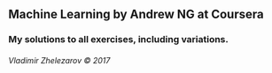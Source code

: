 ## Machine Learning by Andrew NG at Coursera
### My solutions to all exercises, including variations.
###### Vladimir Zhelezarov © 2017